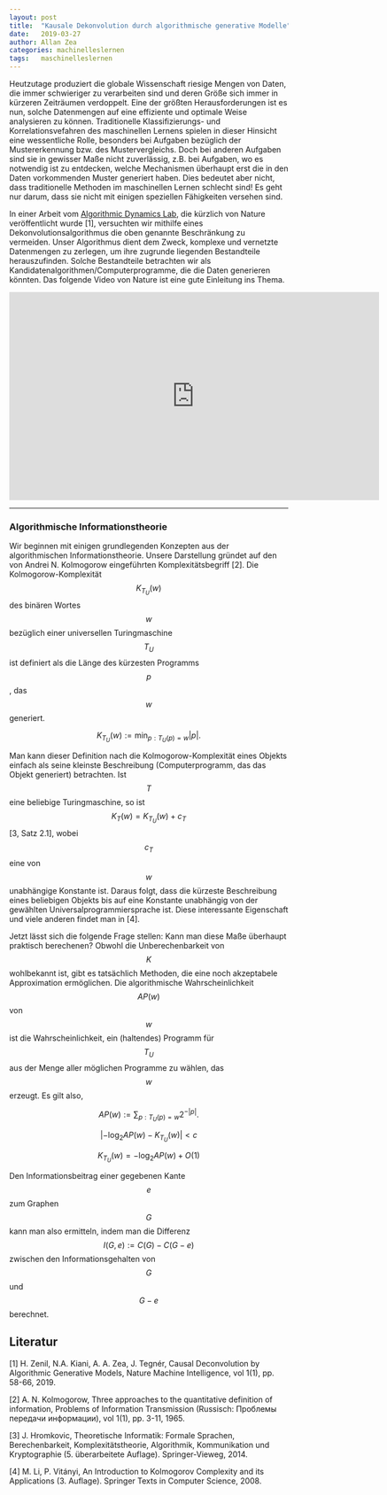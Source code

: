 ```yaml
---
layout: post
title:  "Kausale Dekonvolution durch algorithmische generative Modelle"
date:   2019-03-27
author: Allan Zea
categories: machinelleslernen
tags:	maschinelleslernen
---
```


Heutzutage produziert die globale Wissenschaft riesige Mengen von Daten, die immer schwieriger zu verarbeiten sind und deren Größe sich immer in kürzeren Zeiträumen verdoppelt. Eine der größten Herausforderungen ist es nun, solche Datenmengen auf eine effiziente und optimale Weise analysieren zu können. Traditionelle Klassifizierungs- und Korrelationsvefahren des maschinellen Lernens spielen in dieser Hinsicht eine wessentliche Rolle, besonders bei Aufgaben bezüglich der Mustererkennung bzw. des Mustervergleichs. Doch bei anderen Aufgaben sind sie in gewisser Maße nicht zuverlässig, z.B. bei Aufgaben, wo es notwendig ist zu entdecken, welche Mechanismen überhaupt erst die in den Daten vorkommenden Muster generiert haben. Dies bedeutet aber nicht, dass traditionelle Methoden im maschinellen Lernen schlecht sind! Es geht nur darum, dass sie nicht mit einigen speziellen Fähigkeiten versehen sind.

In einer Arbeit vom [Algorithmic Dynamics Lab](https://www.algorithmicdynamics.net/), die kürzlich von Nature veröffentlicht wurde [1], versuchten wir mithilfe eines Dekonvolutionsalgorithmus die oben genannte Beschränkung zu vermeiden. Unser Algorithmus dient dem Zweck, komplexe und vernetzte Datenmengen zu zerlegen, um ihre zugrunde liegenden Bestandteile herauszufinden. Solche Bestandteile betrachten wir als Kandidatenalgorithmen/Computerprogramme, die die Daten generieren könnten. Das folgende Video von Nature ist eine gute Einleitung ins Thema.

<iframe width="668" height="376" src="https://www.youtube.com/embed/rkmz7DAA-t8" frameborder="0" allow="accelerometer; autoplay; encrypted-media; gyroscope; picture-in-picture" allowfullscreen>&nbsp;</iframe>

***

### Algorithmische Informationstheorie

Wir beginnen mit einigen grundlegenden Konzepten aus der algorithmischen Informationstheorie. Unsere Darstellung gründet auf den von Andrei N. Kolmogorow eingeführten Komplexitätsbegriff [2]. Die Kolmogorow-Komplexität $$K_{T_U}(w)$$ des binären Wortes $$w$$ bezüglich einer universellen Turingmaschine $$T_U$$ ist definiert als die Länge des kürzesten Programms $$p$$, das $$w$$ generiert. 

$$ K_{T_U}(w):=\min_{p:T_U(p)=w}|p|. $$

Man kann dieser Definition nach die Kolmogorow-Komplexität eines Objekts einfach als seine kleinste Beschreibung (Computerprogramm, das das Objekt generiert) betrachten. Ist $$T$$ eine beliebige Turingmaschine, so ist $$K_T(w)=K_{T_U}(w)+c_T$$ [3, Satz 2.1], wobei $$c_T$$ eine von $$w$$ unabhängige Konstante ist. Daraus folgt, dass die kürzeste Beschreibung eines beliebigen Objekts bis auf eine Konstante unabhängig von der gewählten Universalprogrammiersprache ist. Diese interessante Eigenschaft und viele anderen findet man in [4].

Jetzt lässt sich die folgende Frage stellen: Kann man diese Maße überhaupt praktisch berechenen? Obwohl die Unberechenbarkeit von $$K$$ wohlbekannt ist, gibt es tatsächlich Methoden, die eine noch akzeptabele Approximation ermöglichen. Die algorithmische Wahrscheinlichkeit $$AP(w)$$ von $$w$$ ist die Wahrscheinlichkeit, ein (haltendes) Programm für
$$T_U$$ aus der Menge aller möglichen Programme zu wählen, das $$w$$ erzeugt. Es gilt also,

$$AP(w):=\sum_{p:T_U(p)=w}2^{-|p|}.$$

$$|-\log_2AP(w)-K_{T_U}(w)|<c$$

$$K_{T_U}(w)=-\log_2AP(w)+O(1)$$

Den Informationsbeitrag einer gegebenen Kante $$e$$ zum Graphen $$G$$ kann man also ermitteln, indem man die Differenz $$I(G,e):=C(G)-C(G-e)$$ zwischen den Informationsgehalten von $$G$$ und $$G-e$$ berechnet.

## Literatur

[1] H. Zenil, N.A. Kiani, A. A. Zea, J. Tegnér, Causal Deconvolution by Algorithmic Generative Models, Nature Machine Intelligence, vol 1(1), pp. 58-66, 2019.

[2] A. N. Kolmogorow, Three approaches to the quantitative definition of information, Problems of Information Transmission (Russisch: Проблемы передачи информации), vol 1(1), pp. 3-11, 1965.

[3] J. Hromkovic, Theoretische Informatik: Formale Sprachen, Berechenbarkeit, Komplexitätstheorie, Algorithmik, Kommunikation und Kryptographie (5. überarbeitete Auflage). Springer-Vieweg, 2014.

[4] M. Li, P. Vitányi, An Introduction to Kolmogorov Complexity and its Applications (3. Auflage). Springer Texts in Computer Science, 2008.
